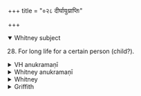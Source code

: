 +++
title = "०२८ दीर्घायुःप्राप्तिः"

+++
<details open><summary>Whitney subject</summary>

28. For long life for a certain person (child?).
</details>

<details><summary>VH anukramaṇī</summary>

दीर्घायुःप्राप्तिः।  
१-५ शम्भुः। १, ३ जरिमा, आयुः, २ मित्रावरुणौ, ३-५ द्यावापृथिव्यादयो देवाः। त्रिष्टुप्, १जगती, ५ भुरिक्।
</details>

<details><summary>Whitney anukramaṇī</summary>

[śambhū.—jarimāyurdāivatam. trāiṣṭubham: 1. jagatī; 5. bhurij.]
</details>

<details><summary>Whitney</summary>

### Comment
Found in Pāipp. (vss. 1-4 in i.; vs. 5 in xv.). Used by Kāuś. in the godāna ceremony (54. 13), as the parents pass the boy three times back and forth between them and make him eat balls of ghee; and the same is done in the cūḍā or cāula (hair-cutting) ceremony (54. 16, note); the schol. also reckon it to the āyuṣya gaṇa (54. 11, note).


### Translations
Translated: Weber, xiii. 192; Grill, 48, 94; Griffith, i. 67; Bloomfield, 50, 306.
</details>

<details><summary>Griffith</summary>

A prayer for a boy's long and happy life
</details>

